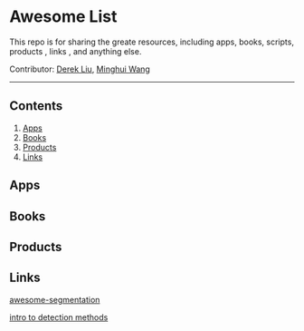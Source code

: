 # Awesome List

This repo is for sharing the greate resources, including apps, books, scripts, products , links ,
and anything else.

Contributor: [Derek Liu](https://github.com/tankgit), [Minghui
Wang](https://github.com/minghuicode)

---

## Contents

1. [Apps](#Apps)
1. [Books](#Books)
1. [Products](#Products)
1. [Links](#Links)


## Apps

## Books

## Products


## Links

[awesome-segmentation](https://github.com/mrgloom/awesome-semantic-segmentation)

[intro to detection methods](https://zhuanlan.zhihu.com/p/44670184)
